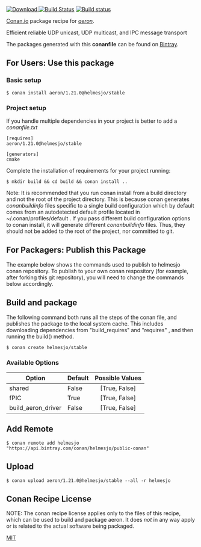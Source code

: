 [![Download](https://api.bintray.com/packages/helmesjo/public-conan/aeron%3Ahelmesjo/images/download.svg) ](https://bintray.com/helmesjo/public-conan/aeron%3Ahelmesjo/_latestVersion)
[![Build Status](https://travis-ci.org/helmesjo/conan-aeron.svg?branch=stable%2F1.21.0)](https://travis-ci.org/helmesjo/conan-aeron)
[![Build status](https://ci.appveyor.com/api/projects/status/github/helmesjo/conan-aeron?branch=stable%2F1.21.0&svg=true)](https://ci.appveyor.com/project/helmesjo/conan-aeron)

[Conan.io](https://conan.io) package recipe for [*aeron*](https://github.com/real-logic/aeron/wiki).

Efficient reliable UDP unicast,                     UDP multicast, and IPC message transport

The packages generated with this **conanfile** can be found on [Bintray](https://bintray.com/helmesjo/public-conan/aeron%3Ahelmesjo).

## For Users: Use this package

### Basic setup

    $ conan install aeron/1.21.0@helmesjo/stable

### Project setup

If you handle multiple dependencies in your project is better to add a *conanfile.txt*

    [requires]
    aeron/1.21.0@helmesjo/stable

    [generators]
    cmake

Complete the installation of requirements for your project running:

    $ mkdir build && cd build && conan install ..

Note: It is recommended that you run conan install from a build directory and not the root of the project directory.  This is because conan generates *conanbuildinfo* files specific to a single build configuration which by default comes from an autodetected default profile located in ~/.conan/profiles/default .  If you pass different build configuration options to conan install, it will generate different *conanbuildinfo* files.  Thus, they should not be added to the root of the project, nor committed to git.

## For Packagers: Publish this Package

The example below shows the commands used to publish to helmesjo conan repository. To publish to your own conan respository (for example, after forking this git repository), you will need to change the commands below accordingly.

## Build and package

The following command both runs all the steps of the conan file, and publishes the package to the local system cache.  This includes downloading dependencies from "build_requires" and "requires" , and then running the build() method.

    $ conan create helmesjo/stable


### Available Options
| Option        | Default | Possible Values  |
| ------------- |:----------------- |:------------:|
| shared      | False |  [True, False] |
| fPIC      | True |  [True, False] |
| build_aeron_driver      | False |  [True, False] |

## Add Remote

    $ conan remote add helmesjo "https://api.bintray.com/conan/helmesjo/public-conan"

## Upload

    $ conan upload aeron/1.21.0@helmesjo/stable --all -r helmesjo


## Conan Recipe License

NOTE: The conan recipe license applies only to the files of this recipe, which can be used to build and package aeron.
It does *not* in any way apply or is related to the actual software being packaged.

[MIT](https://github.com/helmesjo/conan-aeron/blob/stable/1.21.0/LICENSE.md)
